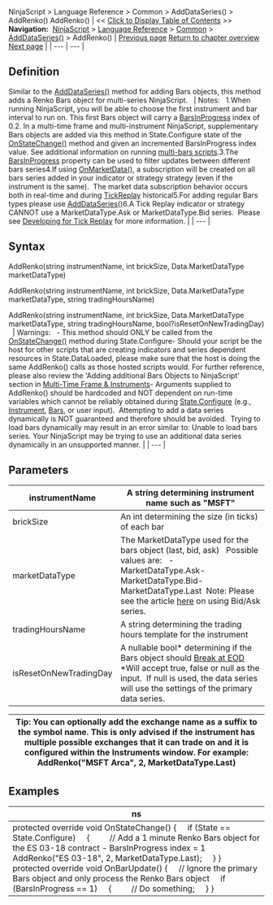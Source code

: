 ﻿
NinjaScript \> Language Reference \> Common \> AddDataSeries() \> AddRenko()
AddRenko()
| \<\< [Click to Display Table of Contents](addrenko.md) \>\> **Navigation:**     [NinjaScript](ninjascript.md) \> [Language Reference](language_reference_wip.md) \> [Common](common.md) \> [AddDataSeries()](adddataseries.md) \> AddRenko() | [Previous page](addpointandfigure.md) [Return to chapter overview](adddataseries.md) [Next page](addvolumetric.md) |
| --- | --- |
## Definition
Similar to the [AddDataSeries()](adddataseries.md) method for adding Bars objects, this method adds a Renko Bars object for multi\-series NinjaScript. 
 
| Notes:   1\.When running NinjaScript, you will be able to choose the first instrument and bar interval to run on. This first Bars object will carry a [BarsInProgress](barsinprogress.md) index of 0\.2\. In a multi\-time frame and multi\-instrument NinjaScript, supplementary Bars objects are added via this method in State.Configure state of the [OnStateChange()](onstatechange.md) method and given an incremented BarsInProgress index value. See additional information on running [multi\-bars scripts](multi-time_frame__instruments.md).3\.The [BarsInProgress](barsinprogress.md) property can be used to filter updates between different bars series4\.If using [OnMarketData()](onmarketdata.md), a subscription will be created on all bars series added in your indicator or strategy strategy (even if the instrument is the same).  The market data subscription behavior occurs both in real\-time and during [TickReplay](developing_for__tick_replay.md) historical5\.For adding regular Bars types please use [AddDataSeries()](adddataseries.md)6\.A Tick Replay indicator or strategy CANNOT use a MarketDataType.Ask or MarketDataType.Bid series.  Please see [Developing for Tick Replay](developing_for__tick_replay.md) for more information. |
| --- |

## Syntax
AddRenko(string instrumentName, int brickSize, Data.MarketDataType marketDataType)  

AddRenko(string instrumentName, int brickSize, Data.MarketDataType marketDataType, string tradingHoursName)  

AddRenko(string instrumentName, int brickSize, Data.MarketDataType marketDataType, string tradingHoursName, bool?isResetOnNewTradingDay)
 
| Warnings:   - This method should ONLY be called from the [OnStateChange()](onstatechange.md) method during State.Configure- Should your script be the host for other scripts that are creating indicators and series dependent resources in State.DataLoaded, please make sure that the host is doing the same AddRenko() calls as those hosted scripts would. For further reference, please also review the 'Adding additional Bars Objects to NinjaScript' section in [Multi\-Time Frame \& Instruments](multi-time_frame__instruments.md)- Arguments supplied to AddRenko() should be hardcoded and NOT dependent on run\-time variables which cannot be reliably obtained during [State.Configure](state.md) (e.g., [Instrument](instrument.md), [Bars](bars.md), or user input).  Attempting to add a data series dynamically is NOT guaranteed and therefore should be avoided.  Trying to load bars dynamically may result in an error similar to: Unable to load bars series. Your NinjaScript may be trying to use an additional data series dynamically in an unsupported manner. |
| --- |

## Parameters
| instrumentName | A string determining instrument name such as "MSFT" |
| --- | --- |
| brickSize | An int determining the size (in ticks) of each bar |
| marketDataType | The MarketDataType used for the bars object (last, bid, ask)   Possible values are:   - MarketDataType.Ask- MarketDataType.Bid- MarketDataType.Last  Note: Please see the article [here](using_historical_bid_ask_serie.md) on using Bid/Ask series. |
| tradingHoursName | A string determining the trading hours template for the instrument |
| isResetOnNewTradingDay | A nullable bool\* determining if the Bars object should [Break at EOD](break_at_eod.md)   \*Will accept true, false or null as the input.  If null is used, the data series will use the settings of the primary data series. |

| Tip: You can optionally add the exchange name as a suffix to the symbol name. This is only advised if the instrument has multiple possible exchanges that it can trade on and it is configured within the Instruments window. For example: AddRenko("MSFT Arca", 2, MarketDataType.Last) |
| --- |

## Examples
| ns |
| --- |
| protected override void OnStateChange() {      if (State \=\= State.Configure)      {          // Add a 1 minute Renko Bars object for the ES 03\-18 contract \- BarsInProgress index \= 1           AddRenko("ES 03\-18", 2, MarketDataType.Last);       } }    protected override void OnBarUpdate()  {       // Ignore the primary Bars object and only process the Renko Bars object       if (BarsInProgress \=\= 1)      {          // Do something;      } } |

